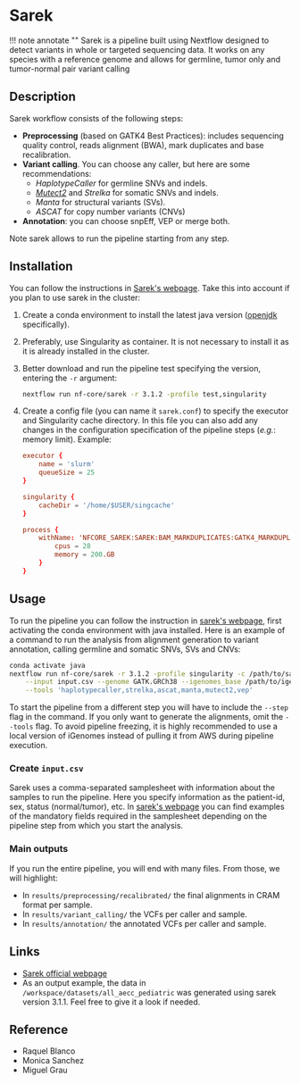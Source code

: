 
# Sarek

!!! note annotate ""
    Sarek is a pipeline built using Nextflow designed to detect variants in whole or targeted sequencing data.
    It works on any species with a
    reference genome and allows for germline, tumor only and tumor-normal pair variant calling

## Description

Sarek workflow consists of the following steps:

- **Preprocessing** (based on GATK4 Best Practices): includes sequencing quality control, reads alignment (BWA),
mark duplicates and base recalibration.
- **Variant calling**. You can choose any caller, but here are some recommendations:
  - *HaplotypeCaller* for germline SNVs and indels.
  - *[Mutect2](Mutect2.md)* and *Strelka* for somatic SNVs and indels.
  - *Manta* for structural variants (SVs).
  - *ASCAT* for copy number variants (CNVs)
- **Annotation**: you can choose snpEff, VEP or merge both.

Note sarek allows to run the pipeline starting from any step.

## Installation

You can follow the instructions in [Sarek's webpage](https://nf-co.re/sarek#quick-start). Take this into account
if you plan to use sarek in the cluster:

1. Create a conda environment to install the latest java version ([openjdk](https://anaconda.org/conda-forge/openjdk)
specifically).
2. Preferably, use Singularity as container. It is not necessary to install it as it is already
installed in the cluster.
3. Better download and run the pipeline test specifying the version, entering the `-r` argument:

    ```sh
    nextflow run nf-core/sarek -r 3.1.2 -profile test,singularity
    ```

4. Create a config file (you can name it `sarek.conf`) to specify the executor and Singularity cache directory.
In this file you can also add any changes in the configuration specification of the pipeline steps
(*e.g.*: memory limit). Example:

    ```conf
    executor {
        name = 'slurm'
        queueSize = 25
    }

    singularity {
        cacheDir = '/home/$USER/singcache'
    }

    process {
        withName: 'NFCORE_SAREK:SAREK:BAM_MARKDUPLICATES:GATK4_MARKDUPLICATES' {
            cpus = 28
            memory = 200.GB
        }
    }
    ```

## Usage

To run the pipeline you can follow the instruction in
[sarek's webpage](https://nf-co.re/sarek/3.1.2/usage#running-the-pipeline), first activating the conda environment
with java installed. Here is an example of a command to run the analysis from alignment generation to variant
annotation, calling germline and somatic SNVs, SVs and CNVs:

```sh
conda activate java
nextflow run nf-core/sarek -r 3.1.2 -profile singularity -c /path/to/sarek.conf \
    --input input.csv --genome GATK.GRCh38 --igenomes_base /path/to/igenomes/ \
    --tools 'haplotypecaller,strelka,ascat,manta,mutect2,vep' 
```

To start the pipeline from a different step you will have to include the `--step` flag in the command. If you only want
to generate the alignments, omit the `--tools` flag.
To avoid pipeline freezing, it is highly recommended to use a local version of iGenomes instead of pulling it
from AWS during pipeline execution.

### Create `input.csv`

Sarek uses a comma-separated samplesheet with information about the samples to run the pipeline. Here you specify
information as the patient-id, sex, status (normal/tumor), etc. In
[sarek's webpage](https://nf-co.re/sarek/3.1.2/usage#running-the-pipeline) you can find examples of the mandatory
fields required in the samplesheet depending on the pipeline step from which you start the analysis.

### Main outputs

If you run the entire pipeline, you will end with many files. From those, we will highlight:

- In  `results/preprocessing/recalibrated/` the final alignments in CRAM format per sample.
- In `results/variant_calling/` the VCFs per caller and sample.
- In `results/annotation/` the annotated VCFs per caller and sample.

## Links

- [Sarek official webpage](https://nf-co.re/sarek/3.1.2)
- As an output example, the data in `/workspace/datasets/all_aecc_pediatric` was generated using sarek version 3.1.1.
Feel free to give it a look if needed.

## Reference

- Raquel Blanco
- Monica Sanchez
- Miguel Grau
